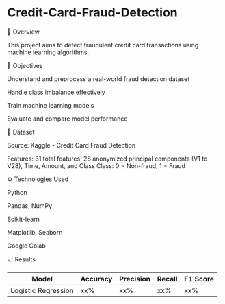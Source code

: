 # Credit-Card-Fraud-Detection

📌 Overview

   This project aims to detect fraudulent credit card transactions using machine learning algorithms.

🎯 Objectives

   Understand and preprocess a real-world fraud detection dataset

   Handle class imbalance effectively

   Train machine learning models

   Evaluate and compare model performance

📁 Dataset

   Source: Kaggle - Credit Card Fraud Detection

   Features:
         31 total features: 28 anonymized principal components (V1 to V28), Time, Amount, and Class
         Class: 0 = Non-fraud, 1 = Fraud


⚙️ Technologies Used

Python

Pandas, NumPy

Scikit-learn

Matplotlib, Seaborn

Google Colab

📈 Results

| Model               | Accuracy | Precision | Recall | F1 Score |
| ------------------- | -------- | --------- | ------ | -------- |
| Logistic Regression | xx%      | xx%       | xx%    | xx%      |
